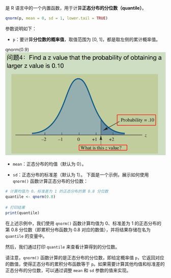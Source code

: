  是 R 语言中的一个内置函数，用于计算**正态分布的分位数（quantile）**。
```R
qnorm(p, mean = 0, sd = 1, lower.tail = TRUE)
```
参数说明如下：
- `p`：要计算**分位数的概率值**，取值范围为 [0, 1]，都是取左侧的累计概率值。

qnorm(0.9)
![Pasted image 20230924114507](attachments/Pasted%20image%2020230924114507.png)

- `mean`：正态分布的均值（默认为 0）。

- `sd`：正态分布的标准差（默认为 1）。
下面是一个示例，展示如何使用 `qnorm()` 函数计算正态分布的分位数：
```R
# 计算均值为 0、标准差为 1 的正态分布的第 0.8 分位数
quantile <- qnorm(0.8)

# 打印结果
print(quantile)
```

在上述示例中，我们使用 `qnorm()` 函数计算均值为 0、标准差为 1 的正态分布的第 0.8 分位数（即累积分布函数为 0.8 对应的数值），并将结果存储在名为 `quantile` 的变量中。

然后，我们通过打印 `quantile` 来查看计算得到的分位数。

请注意，`qnorm()` 函数计算的是正态分布的分位数，即给定概率值 `p`，它返回对应的数值，使得正态分布的累积分布函数等于 `p`。如果需要计算其他均值和标准差的正态分布的分位数，可以通过调整 `mean` 和 `sd` 参数的值来实现。